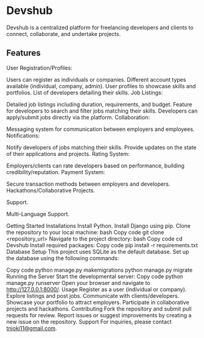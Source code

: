 
# Devshub
Devshub is a centralized platform for freelancing developers and clients to connect, collaborate, and undertake projects.

## Features
User Registration/Profiles:

Users can register as individuals or companies.
Different account types available (individual, company, admin).
User profiles to showcase skills and portfolios.
List of developers detailing their skills.
Job Listings:

Detailed job listings including duration, requirements, and budget.
Feature for developers to search and filter jobs matching their skills.
Developers can apply/submit jobs directly via the platform.
Collaboration:

Messaging system for communication between employers and employees.
Notifications:

Notify developers of jobs matching their skills.
Provide updates on the state of their applications and projects.
Rating System:

Employers/clients can rate developers based on performance, building credibility/reputation.
Payment System:

Secure transaction methods between employers and developers.
Hackathons/Collaborative Projects.

Support.

Multi-Language Support.

Getting Started
Installations
Install Python.
Install Django using pip.
Clone the repository to your local machine:
bash
Copy code
git clone <repository_url>
Navigate to the project directory:
bash
Copy code
cd Devshub
Install required packages:
Copy code
pip install -r requirements.txt
Database Setup
This project uses SQLite as the default database. Set up the database using the following commands:

Copy code
python manage.py makemigrations
python manage.py migrate
Running the Server
Start the developmental server:
Copy code
python manage.py runserver
Open your browser and navigate to http://127.0.0.1:8000/.
Usage
Register as a user (individual or company).
Explore listings and post jobs.
Communicate with clients/developers.
Showcase your portfolio to attract employers.
Participate in collaborative projects and hackathons.
Contributing
Fork the repository and submit pull requests for review.
Report issues or suggest improvements by creating a new issue on the repository.
Support
For inquiries, please contact tnjoki11@gmail.com.
